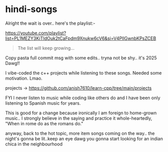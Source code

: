# hindi-songs

Alright the wait is over.. here's the playlist:-

https://youtube.com/playlist?list=PL1MEZY3KiTIdOuk2tCaFpdm9Xnukw6cV6&si=V4PlIGwnbKPsZCEB

> The list will keep growing...

Copy pasta full commit msg with some edits.. tryna not be shy.. it's 2025 Dawg!!

I vibe-coded the c++ projects while listening to these songs. Needed some motivation. Lmao.

projects -> https://github.com/anish7610/learn-cpp/tree/main/projects

FYI I never listen to music while coding like others do and I have been only listening to Spanish music for years.

This is good for a change because ironically I am foreign to home-grown music.. I strongly believe in the saying and practice it whole-heartedly, "When in rome do as the romans do."

anyway, back to the hot topic, more item songs coming on the way.. the night's gonna be lit..keep an eye dawg you gonna start looking for an indian chica in the neighbourhood
